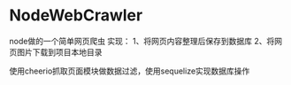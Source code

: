 # NodeWebCrawler
node做的一个简单网页爬虫
实现：
1、将网页内容整理后保存到数据库
2、将网页图片下载到项目本地目录

使用cheerio抓取页面模块做数据过滤，使用sequelize实现数据库操作

